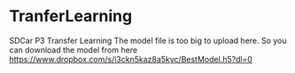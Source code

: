 # TranferLearning
SDCar P3 Transfer Learning
The model file is too big to upload here. So you can download the model from here
https://www.dropbox.com/s/i3ckn5kaz8a5kyc/BestModel.h5?dl=0

